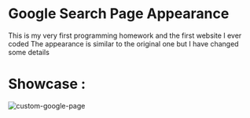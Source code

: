 <h1>Google Search Page Appearance</h1>

This is my very first programming homework and the first website I ever coded
The appearance is similar to the original one but I have changed some details 

<h1>Showcase : </h1>

![custom-google-page](https://github.com/TheNetions/Custom-Google-Page-Appearance/assets/143057362/e5965234-d486-43e8-833c-d4d1f42175aa)
